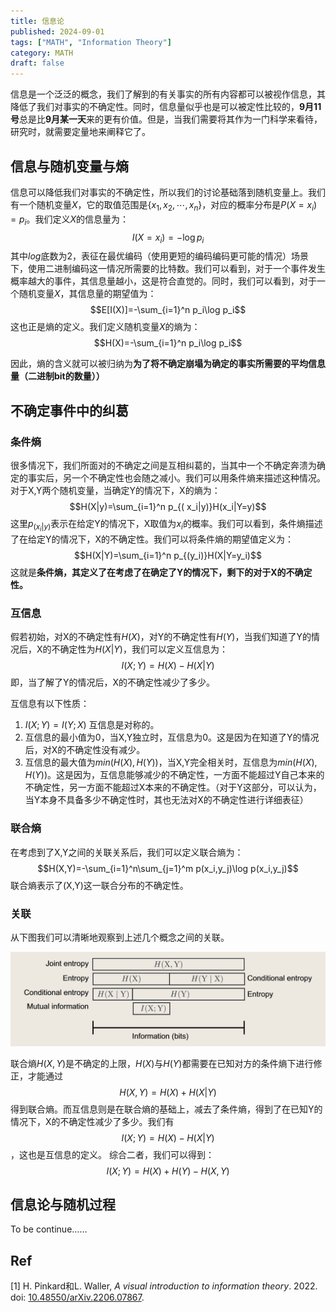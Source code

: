 ```yaml
---
title: 信息论
published: 2024-09-01
tags: ["MATH", "Information Theory"]
category: MATH
draft: false
---
```



信息是一个泛泛的概念，我们了解到的有关事实的所有内容都可以被视作信息，其降低了我们对事实的不确定性。同时，信息量似乎也是可以被定性比较的，**9月11号**总是比**9月某一天**来的更有价值。但是，当我们需要将其作为一门科学来看待，研究时，就需要定量地来阐释它了。

## 信息与随机变量与熵

信息可以降低我们对事实的不确定性，所以我们的讨论基础落到随机变量上。我们有一个随机变量$X$，它的取值范围是$\{x_1,x_2,\cdots,x_n\}$，对应的概率分布是$P(X=x_i)=p_i$。我们定义$X$的信息量为：$$I(X=x_i)=-\log p_i$$
其中$log$底数为2，表征在最优编码（使用更短的编码编码更可能的情况）场景下，使用二进制编码这一情况所需要的比特数。我们可以看到，对于一个事件发生概率越大的事件，其信息量越小，这是符合直觉的。同时，我们可以看到，对于一个随机变量$X$，其信息量的期望值为：$$E[I(X)]=-\sum_{i=1}^n p_i\log p_i$$
这也正是熵的定义。我们定义随机变量$X$的熵为：$$H(X)=-\sum_{i=1}^n p_i\log p_i$$

因此，熵的含义就可以被归纳为**为了将不确定崩塌为确定的事实所需要的平均信息量（二进制bit的数量））**

## 不确定事件中的纠葛

### 条件熵

很多情况下，我们所面对的不确定之间是互相纠葛的，当其中一个不确定奔溃为确定的事实后，另一个不确定性也会随之减小。我们可以用条件熵来描述这种情况。对于X,Y两个随机变量，当确定Y的情况下，X的熵为：$$H(X|y)=\sum_{i=1}^n p_{(
x_i|y)}H(x_i|Y=y)$$
这里$p_{(x_i|y)}$表示在给定Y的情况下，X取值为$x_i$的概率。我们可以看到，条件熵描述了在给定Y的情况下，X的不确定性。我们可以将条件熵的期望值定义为：$$H(X|Y)=\sum_{i=1}^n p_{(y_i)}H(X|Y=y_i)$$
这就是**条件熵，其定义了在考虑了在确定了Y的情况下，剩下的对于X的不确定性。**

### 互信息

假若初始，对X的不确定性有$H(X)$，对Y的不确定性有$H(Y)$，当我们知道了Y的情况后，X的不确定性为$H(X|Y)$，我们可以定义互信息为：$$I(X;Y)=H(X)-H(X|Y)$$
即，当了解了Y的情况后，X的不确定性减少了多少。

互信息有以下性质：

1. $I(X;Y)=I(Y;X)$ 互信息是对称的。
2. 互信息的最小值为0，当X,Y独立时，互信息为0。这是因为在知道了Y的情况后，对X的不确定性没有减少。
3. 互信息的最大值为$min(H(X),H(Y))$，当X,Y完全相关时，互信息为$min(H(X),H(Y))$。这是因为，互信息能够减少的不确定性，一方面不能超过Y自己本来的不确定性，另一方面不能超过X本来的不确定性。（对于Y这部分，可以认为，当Y本身不具备多少不确定性时，其也无法对X的不确定性进行详细表征）

### 联合熵

在考虑到了X,Y之间的关联关系后，我们可以定义联合熵为：$$H(X,Y)=-\sum_{i=1}^n\sum_{j=1}^m p(x_i,y_j)\log p(x_i,y_j)$$
联合熵表示了(X,Y)这一联合分布的不确定性。

### 关联

从下图我们可以清晰地观察到上述几个概念之间的关联。

![file-20240922134908422](./assets/file-20240922134908422.png)

联合熵$H(X,Y)$是不确定的上限，$H(X)$与$H(Y)$都需要在已知对方的条件熵下进行修正，才能通过$$H(X,Y)=H(X)+H(X|Y)$$得到联合熵。而互信息则是在联合熵的基础上，减去了条件熵，得到了在已知Y的情况下，X的不确定性减少了多少。我们有$$I(X;Y)=H(X)-H(X|Y)$$，这也是互信息的定义。
综合二者，我们可以得到：$$I(X;Y)=H(X)+H(Y)-H(X,Y)$$

## 信息论与随机过程

To be continue……

## Ref

[1] H. Pinkard和L. Waller, _A visual introduction to information theory_. 2022. doi: [10.48550/arXiv.2206.07867](https://doi.org/10.48550/arXiv.2206.07867).
